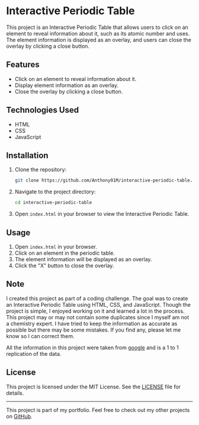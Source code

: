 # Interactive Periodic Table

This project is an Interactive Periodic Table that allows users to click on an element to reveal information about it, such as its atomic number and uses. The element information is displayed as an overlay, and users can close the overlay by clicking a close button.

## Features

- Click on an element to reveal information about it.
- Display element information as an overlay.
- Close the overlay by clicking a close button.

## Technologies Used

- HTML
- CSS
- JavaScript

## Installation

1. Clone the repository:
    ```sh
    git clone https://github.com/Anthony01M/interactive-periodic-table.git
    ```
2. Navigate to the project directory:
    ```sh
    cd interactive-periodic-table
    ```
3. Open `index.html` in your browser to view the Interactive Periodic Table.

## Usage

1. Open `index.html` in your browser.
2. Click on an element in the periodic table.
3. The element information will be displayed as an overlay.
4. Click the "X" button to close the overlay.

## Note

I created this project as part of a coding challenge. The goal was to create an Interactive Periodic Table using HTML, CSS, and JavaScript. Though the project is simple, I enjoyed working on it and learned a lot in the process.
This project may or may not contain some duplicates since I myself am not a chemistry expert. I have tried to keep the information as accurate as possible but there may be some mistakes. If you find any, please let me know so I can correct them.

All the information in this project were taken from [google](https://www.google.com/search?client=opera-gx&q=periodic+table&sourceid=opera&ie=UTF-8&oe=UTF-8) and is a 1 to 1 replication of the data.

## License

This project is licensed under the MIT License. See the [LICENSE](LICENSE) file for details.

---

This project is part of my portfolio. Feel free to check out my other projects on [GitHub](https://github.com/Anthony01M).